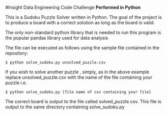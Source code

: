 #Insight Data Engineering Code Challenge
**Performed in Python**

This is a Sudoku Puzzle Solver written in Python. The goal of the project is to produce a board with a correct solution as long as the board is valid. 

The only non-standard python library that is needed to run this program is the popular pandas library used for data analysis

The file can be executed as follows using the sample file contained in the repository:

`$ python solve_sudoku.py unsolved_puzzle.csv`

If you wish to solve another puzzle , simply, as in the above example replace unsolved_puzzle.csv with the name of the file containing your puzzle i.e. 

`$ python solve_sudoku.py [file name of csv containing your file]`

The correct board is output to the file called solved_puzzle.csv. This file is output to the same directory containing solve_sudoku.py

